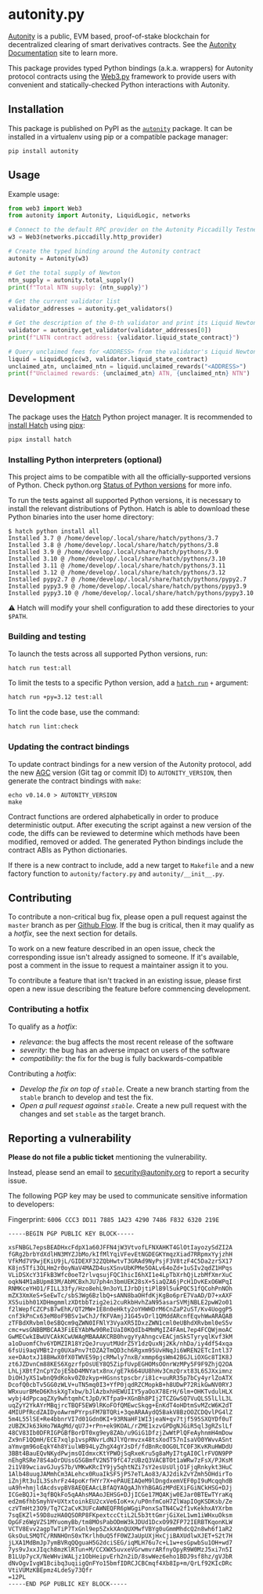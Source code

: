 # autonity.py

[Autonity](https://autonity.org) is a public, EVM based, proof-of-stake
blockchain for decentralized clearing of smart derivatives contracts. See the
[Autonity Documentation](https://docs.autonity.org) site to learn more.

This package provides typed Python bindings (a.k.a. wrappers) for Autonity
protocol contracts using the [Web3.py](https://github.com/ethereum/web3.py)
framework to provide users with convenient and statically-checked Python
interactions with Autonity.

## Installation

This package is published on PyPI as the
[`autonity`](https://pypi.org/project/autonity/) package. It can be installed in
a virtualenv using pip or a compatible package manager:

```console
pip install autonity
```

## Usage

Example usage:

```python
from web3 import Web3
from autonity import Autonity, LiquidLogic, networks

# Connect to the default RPC provider on the Autonity Piccadilly Testnet
w3 = Web3(networks.piccadilly.http_provider)

# Create the typed binding around the Autonity contract
autonity = Autonity(w3)

# Get the total supply of Newton
ntn_supply = autonity.total_supply()
print(f"Total NTN supply: {ntn_supply}")

# Get the current validator list
validator_addresses = autonity.get_validators()

# Get the description of the 0-th validator and print its Liquid Newton contract address
validator = autonity.get_validator(validator_addresses[0])
print(f"LNTN contract address: {validator.liquid_state_contract}")

# Query unclaimed fees for <ADDRESS> from the validator's Liquid Newton contract
liquid = LiquidLogic(w3, validator.liquid_state_contract)
unclaimed_atn, unclaimed_ntn = liquid.unclaimed_rewards("<ADDRESS>")
print(f"Unclaimed rewards: {unclaimed_atn} ATN, {unclaimed_ntn} NTN")
```

## Development

The package uses the [Hatch](https://hatch.pypa.io) Python project manager. It
is recommended to [install Hatch](https://hatch.pypa.io/latest/install/#pipx)
using [pipx](https://pipx.pypa.io/):

```sh
pipx install hatch
```

### Installing Python interpreters (optional)

This project aims to be compatible with all the officially-supported versions of
Python. Check python.org
[Status of Python versions](https://devguide.python.org/versions/) for more
info.

To run the tests against all supported Python versions, it is necessary to
install the relevant distributions of Python. Hatch is able to download these
Python binaries into the user home directory:

```console
$ hatch python install all
Installed 3.7 @ /home/develop/.local/share/hatch/pythons/3.7
Installed 3.8 @ /home/develop/.local/share/hatch/pythons/3.8
Installed 3.9 @ /home/develop/.local/share/hatch/pythons/3.9
Installed 3.10 @ /home/develop/.local/share/hatch/pythons/3.10
Installed 3.11 @ /home/develop/.local/share/hatch/pythons/3.11
Installed 3.12 @ /home/develop/.local/share/hatch/pythons/3.12
Installed pypy2.7 @ /home/develop/.local/share/hatch/pythons/pypy2.7
Installed pypy3.9 @ /home/develop/.local/share/hatch/pythons/pypy3.9
Installed pypy3.10 @ /home/develop/.local/share/hatch/pythons/pypy3.10
```

⚠️ Hatch will modify your shell configuration to add these directories to your
`$PATH`.

### Building and testing

To launch the tests across all supported Python versions, run:

```sh
hatch run test:all
```

To limit the tests to a specific Python version, add a
[`hatch run`](https://hatch.pypa.io/latest/cli/reference/#hatch-run) `+`
argument:

```sh
hatch run +py=3.12 test:all
```

To lint the code base, use the command:

```sh
hatch run lint:check
```

### Updating the contract bindings

To update contract bindings for a new version of the Autonity protocol, add the
new [AGC](https://github.com/autonity/autonity) version (Git tag or commit ID)
to `AUTONITY_VERSION`, then generate the contract bindings with `make`:

```console
echo v0.14.0 > AUTONITY_VERSION
make
```

Contract functions are ordered alphabetically in order to produce deterministic
output. After executing the script against a new version of the code, the diffs
can be reviewed to determine which methods have been modified, removed or added.
The generated Python bindings include the contract ABIs as Python dictionaries.

If there is a new contract to include, add a new target to `Makefile` and a new
factory function to `autonity/factory.py` and `autonity/__init__.py`.

## Contributing

To contribute a non-critical bug fix, please open a pull request against the
`master` branch as per
[Github Flow](https://docs.github.com/en/get-started/quickstart/github-flow). If
the bug is critical, then it may qualify as a _hotfix_, see the next section for
details.

To work on a new feature described in an open issue, check the corresponding
issue isn't already assigned to someone. If it's available, post a comment in
the issue to request a maintainer assign it to you.

To contribute a feature that isn't tracked in an existing issue, please first
open a new issue describing the feature before commencing development.

### Contributing a hotfix

To qualify as a _hotfix_:

- _relevance_: the bug affects the most recent release of the software
- _severity_: the bug has an adverse impact on users of the software
- _compatibility_: the fix for the bug is fully backwards-compatible

Contributing a _hotfix_:

- _Develop the fix on top of `stable`_. Create a new branch starting from the
  `stable` branch to develop and test the fix.
- _Open a pull request against `stable`_. Create a new pull request with the
  changes and set `stable` as the target branch.

## Reporting a vulnerability

**Please do not file a public ticket** mentioning the vulnerability.

Instead, please send an email to <security@autonity.org> to report a security
issue.

The following PGP key may be used to communicate sensitive information to
developers:

Fingerprint: `6006 CCC3 DD11 7885 1A23 4290 7486 F832 6320 219E`

```
-----BEGIN PGP PUBLIC KEY BLOCK-----

xsFNBGL7epsBEADHxcFdpX1a60JFFN4jW3VtvofLFNXAHKT4GlOtIayozySdZI2A
fGRg2brbYdXdlHN3MYZJbMo/kIfMlYqiVFevEtNGDEGKYmqzXiad7RRpmxYyjzhH
VfkMd7V9wjEKiU9jL/GIDEXF32ZQbHwtvT3GRAd9NyPsjF3V8tzF4C5Da2zrSX17
K8jn5Tfi3OLHm2r0oyNaV4MAZD4usXSnvUbKPMe5OALv64oZd+1uSIv2qdZ1HPqs
VLiDSXcY31FkB3Wfc0oeT2rlvqsujFQC1hicI6hXI1e4LpTbXrhQjLzbMfXmrXuC
oqkN4M1aBUpm83M/AbMCBxhJU7ph4n3bmUEK28sX+5iaQZA6jPcH1DvKExO6WPqI
RNMKceYHO1/FILL33fy/Hzo8ehL9n3oYLIJrbDjtiPlB9l5ukPQC51fQCohPnNOh
mZX3XmXeS+SeEwTc/sbS3Wg6BzlbQ+sANN8baOHfdKjKgBo6prE7VaAD/D7+xAXF
XS5uibh01XDHmgmmlzXDtbbTzig2ei2cuRkbHvhZaN95asarSVMjNBLE2pwW2o01
f2lWepfCZCPsB7wEhK/QT2MW+IE8n0eHkty2oYHWHDrM6CnZaP2uST/Kv4UoggP5
cnf3kPnCx63eM8oF9BSv1wChJ/fKFVAmjJ1G45vDrl1QMddARcnfEqvhWwARAQAB
zTFBdXRvbml0eSBQcm9qZWN0IFNlY3VyaXR5IDxzZWN1cml0eUBhdXRvbml0eS5v
cmc+wsGNBBMBCAA3FiEEYAbMw90ReIUaI0KQdIb4MmMgIZ4FAmL7ep4FCQWjmoAC
GwMECwkIBwUVCAkKCwUWAgMBAAAKCRB0hvgyYyAhngcvEACjmSkSTyryqlKvf3kM
a1oDuomfChv6YDMZIR18YzQeJruyutMUdrZ5Y1dzQuxNj2Kk/nhDa/iy4df54xqa
6fsUi9aqVMBt2rg0UXaPnv7tDZA2TmQD3ch6Rgxm95UvHNqJi6WREN2ETcIntl37
xe+DAotxJ18BHwX0fX0TWVE59pjcRMwly7nxB/xmmp6gsWm42BGJLiOXGc8TIK8J
zt6JZDvnCm88KES6XgzrfpOsUEY8Q5ZipfUvpEGHOMsOOnrWzMPy5F9F9ZhjQ2OA
LhLjXBtf2nCpYZojE5bD4MNYatx8nx/gE7k664UU8hHv3CmzQrxt83L6SJXximnz
DiOHJyXS1wbnQ9dKokv0Z0zkyp+HGsnstpscbr/i81c+uuRR35p7bCy4yrlZoATX
DcofQ0cbTv5GG0zWLV+uTN5mq0I3+YfP0jqdRZCMopkB+h8UDwP72RikGwNV0RYJ
WRxuurBMeD6KhskXgTxbw/bJlAzbxhHEWUIIY5yaOoX78ErH/6lm+OHKTvdulHLX
wybj4dPpcaqZXy9whtqmhCtJpD/KTfpa9+XGnBh8PIj2TCZGwSQ7VuQLS5lLlL3L
uqZyY2YkAYrMBqjrcTBQF5EW9lRKoFOfQMEwcSkqg+EnKdT4oHDtmSvMZcW6K2dT
4MIUPfRcdZAIDyoAwrmPYrpsFM7BTQRi+3qeARAAydQ5BakV8BzOOZCDQvlPG4lZ
5m4L55lSE+Re4bbnrVI7d01Gdn0KI+93RNaHF1WI3jeaN+qv7tjf595SXQYDf0uT
zUBZKJk63kHo7WAgMd/qU7J+rPn+ek9KOAL/rZME1xzvGPDgNJGiR5ql3gRZslLf
48CV83Ib0DFRIGPGBfBorDT0xg9ey8ZAb/u9GiG1DfzjZwWtPlQFeAyhnmH4mDow
Zx9nF1QQmH/ECE7xqlp1vspRNvrLdNJlYQrmvzx48tsXodT57nIsaVO0YWvvASnt
aYmvgm96oEqkY4h8YiulWB94LyZhgX4gYJsDf/fdBnRc0OG0LTC0F3KvKRuHWDdU
3BBt4BauEQvNKydPwjmsOIdmxcKtYPWOjSqRxeKru5g8aMyI7tgAI0ClrFVON9PP
nEhgRSRe78S4aOrDUssG5GBmfV2N5T9fC47zUBzQ3VACBTOt1aWRw7zFsX/PJKsM
2i1V89wciavGJuyS7b/VMKwKRcIY9jy5qhtNZi7sY2esUsUljO1FjqRnkykt3HuC
1Alb48uugJAMmhCm3ALehcx0RuaIkSF5jP57eTLAo83/AJ2dikZvYZmh5OHdirTo
iZnjRt3uIL3SshrFz44poKrfHYr7X+ePAUEIAQeM9lDngdxemVEF0pI9uMcqqhdB
uA9h+hmjldAcdsvpBV8AEQEAAcLBfAQYAQgAJhYhBGAGzMPdEXiFGiNCkHSG+DJj
ICGeBQJi+3qfBQkFo5qAAhsMAAoJEHSG+DJjICGe17MQAKjw0EJar0BTEwTYraKq
ed2m6fhbSmyhV+UXtxtoinkEU2cxVe6IoK+x/uP0nfmCoH7ZlWapIOgKSDKsb/Ze
czVTmHt23O9/Tq7C2aCvK3UFcAWNEQFR6pWGgiPonxSaTN4Cw2f1vKekhxAYXrbm
7sqEKZl+59D8uzHA0QSORP8FKpextccCtiL2L5b3ttGmrjGiXeL1wm1iWHxuOksm
OpGFz6WgVZS1MYuomyBb/tm8MOsPabODmW3kJDUd1DcxO99ZFP72IERBTKqonKLW
VCTV8Evv2agpTwTiP7TxGnl9ep5ZxkXAnQUXMwfVBYg0uGmmMhdcQ2n8wh6f1aR2
GksOuLSMQTC/RNNHOnS0xTKrlh0uQ5fF0WZJaUpUXjHxCjiBAXUdlwXJET+S2t7H
jLXA1MdBmJp7ymBVRqQQguaH5G2dciSEG/iqMLH76u7c+L1w+esGpwbSu1OH+wd7
7ys9vJxxJIqch8mzKlRTun+M/CCXWX5uvxeVGrwmvrARfnyOpyR9W0MzJ5xi7n5I
B1LUp7ycX/NeWHviWALjz1ObHeipvErh2n2iD/8swWez6eho1BDJ9sf8hz/gVJbR
dNvOgvIvgW1Bcibq3uqiigQnFYo15bmfIDRCJCBCmqf4Xb8Ip+m/QrLf92KIcDRc
VtiVUMzKBEpmz4LdeSy73Qfr
=12PL
-----END PGP PUBLIC KEY BLOCK-----
```

